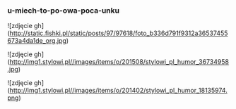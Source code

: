 ### u-miech-to-po-owa-poca-unku ###
![zdjęcie gh] (http://static.fishki.pl/static/posts/97/97618/foto_b336d791f9312a36537455673a4da1de_org.jpg)


![zdjęcie gh] (http://img1.stylowi.pl//images/items/o/201508/stylowi_pl_humor_36734958.jpg) 

![zdjęcie gh] (http://img1.stylowi.pl//images/items/o/201402/stylowi_pl_humor_18135974.png)
